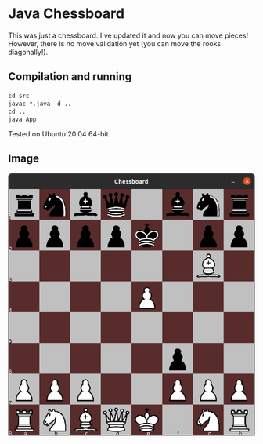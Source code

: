 # Java Chessboard

This was just a chessboard. I've updated it and now you can move pieces! However, there is
no move validation yet (you can move the rooks diagonally!).

## Compilation and running
```
cd src
javac *.java -d ..
cd ..
java App
```
Tested on Ubuntu 20.04 64-bit

## Image
![Chessboard Showcase](images/image.png "Chessboard Showcase")
